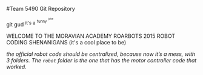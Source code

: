 #Team 5490 Git Repository

git gud
<sup>it's</sup> <sup>a</sup> <sup><sup>funny</sup></sup> <sup><sup><sup><sup>joke</sup></sup></sup></sup>


WELCOME TO THE MORAVIAN ACADEMY ROARBOTS 2015 ROBOT CODING SHENANIGANS
(it's a cool place to be)

*the official robot code should be centralized, because now it’s a mess, with 3 folders. The ```robot``` folder is the one that has the motor controller code that worked.*
